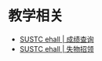 # 教学相关

* [SUSTC ehall | 成绩查询](http://ehall.sustech.edu.cn/publicapp/sys/cjcxapp/index.do)
* [SUSTC ehall | 失物招领](http://ehall.sustech.edu.cn/publicapp/sys/pubswzlapp/index.do)


